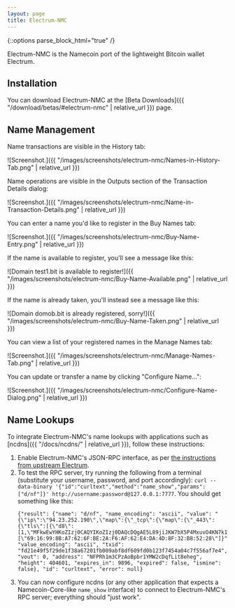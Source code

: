```yaml
---
layout: page
title: Electrum-NMC
---
```


{::options parse_block_html="true" /}

Electrum-NMC is the Namecoin port of the lightweight Bitcoin wallet Electrum.

## Installation

You can download Electrum-NMC at the [Beta Downloads]({{ "/download/betas/#electrum-nmc" | relative_url }}) page.

## Name Management

Name transactions are visible in the History tab:

![Screenshot.]({{ "/images/screenshots/electrum-nmc/Names-in-History-Tab.png" | relative_url }})

Name operations are visible in the Outputs section of the Transaction Details dialog:

![Screenshot.]({{ "/images/screenshots/electrum-nmc/Name-in-Transaction-Details.png" | relative_url }})

You can enter a name you'd like to register in the Buy Names tab:

![Screenshot.]({{ "/images/screenshots/electrum-nmc/Buy-Name-Entry.png" | relative_url }})

If the name is available to register, you'll see a message like this:

![Domain test1.bit is available to register!]({{ "/images/screenshots/electrum-nmc/Buy-Name-Available.png" | relative_url }})

If the name is already taken, you'll instead see a message like this:

![Domain domob.bit is already registered, sorry!]({{ "/images/screenshots/electrum-nmc/Buy-Name-Taken.png" | relative_url }})

You can view a list of your registered names in the Manage Names tab:

![Screenshot.]({{ "/images/screenshots/electrum-nmc/Manage-Names-Tab.png" | relative_url }})

You can update or transfer a name by clicking "Configure Name...":

![Screenshot.]({{ "/images/screenshots/electrum-nmc/Configure-Name-Dialog.png" | relative_url }})

## Name Lookups

To integrate Electrum-NMC's name lookups with applications such as [ncdns]({{ "/docs/ncdns/" | relative_url }}), follow these instructions:

1. Enable Electrum-NMC's JSON-RPC interface, as per [the instructions from upstream Electrum](https://electrum.readthedocs.io/en/latest/merchant.html#jsonrpc-interface).
1. To test the RPC server, try running the following from a terminal (substitute your username, password, and port accordingly): `curl --data-binary '{"id":"curltext","method":"name_show","params":["d/nf"]}' http://username:password@127.0.0.1:7777`.  You should get something like this:
   ~~~
   {"result": {"name": "d/nf", "name_encoding": "ascii", "value": "{\"ip\":\"94.23.252.190\",\"map\":{\"_tcp\":{\"map\":{\"_443\":{\"tls\":[{\"d8\":[1,\"MFkwEwYHKoZIzj0CAQYIKoZIzj0DAQcDQgAE5L89jiJKW7bX5P4MxuvO4KN7k1WOJyjKZSrycMZMKWrfOPGNVBBAz3M2wB3bPz0imdjK0ppSyz0GXEWSIglQXw==\",5007168,5533056,10,\"MEUCIQC8wiAAU2/RemIHlxRZ4wkp4QiYpA6yvTFuk2UwBFHd4gIgRjJQqO7ovcVsVYvEFHY0Z+SjTKRCPa2QAyrQiUyZhIs=\"]}]}}}},\"fingerprint\":[\"69:16:99:8B:A7:62:6F:BE:2A:F6:AF:62:E4:DA:4D:8F:32:B8:52:28\"]}", "value_encoding": "ascii", "txid": "fd21e49f5f29de1f38a67201fb009abf8df609fd0b123f7454a04c7f556af7e4", "vout": 0, "address": "NFPRh1m3CPzAoBpbr1YMW2cDqfLit8eheg", "height": 404601, "expires_in": 9896, "expired": false, "ismine": false}, "id": "curltext", "error": null}
   ~~~
1. You can now configure ncdns (or any other application that expects a Namecoin-Core-like `name_show` interface) to connect to Electrum-NMC's RPC server; everything should "just work".
